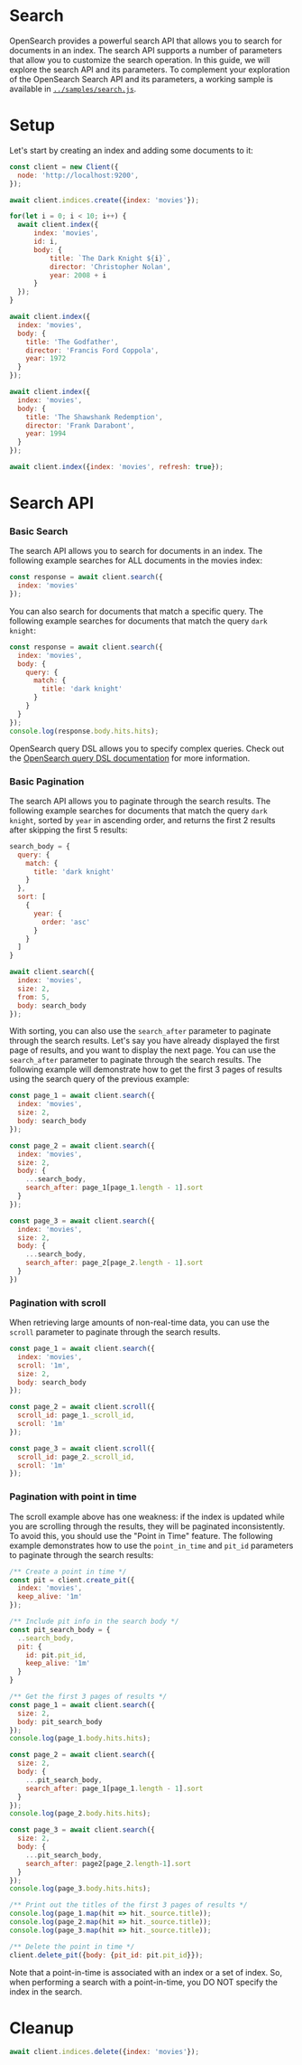 # Search
OpenSearch provides a powerful search API that allows you to search for documents in an index. The search API supports a number of parameters that allow you to customize the search operation. In this guide, we will explore the search API and its parameters. To complement your exploration of the OpenSearch Search API and its parameters, a working sample is available in [`../samples/search.js`](../samples/search.js).
# Setup
Let's start by creating an index and adding some documents to it:
```javascript
const client = new Client({
  node: 'http://localhost:9200',
});

await client.indices.create({index: 'movies'});

for(let i = 0; i < 10; i++) {
  await client.index({
      index: 'movies',
      id: i,
      body: {
          title: `The Dark Knight ${i}`,
          director: 'Christopher Nolan',
          year: 2008 + i
      }
  });
}

await client.index({
  index: 'movies',
  body: {
    title: 'The Godfather',
    director: 'Francis Ford Coppola',
    year: 1972
  }
});

await client.index({
  index: 'movies',
  body: {
    title: 'The Shawshank Redemption',
    director: 'Frank Darabont',
    year: 1994
  }
});

await client.index({index: 'movies', refresh: true});
```
# Search API
### Basic Search
The search API allows you to search for documents in an index. The following example searches for ALL documents in the movies index:

```javascript
const response = await client.search({
  index: 'movies'
});
```
You can also search for documents that match a specific query. The following example searches for documents that match the query `dark knight`:
```javascript
const response = await client.search({
  index: 'movies',
  body: {
    query: {
      match: {
        title: 'dark knight'
      }
    }
  }
});
console.log(response.body.hits.hits);
```

OpenSearch query DSL allows you to specify complex queries. Check out the [OpenSearch query DSL documentation](https://opensearch.org/docs/latest/query-dsl/) for more information.

### Basic Pagination
The search API allows you to paginate through the search results. The following example searches for documents that match the query `dark knight`, sorted by `year` in ascending order, and returns the first 2 results after skipping the first 5 results:
```javascript
search_body = {
  query: {
    match: {
      title: 'dark knight'
    }
  },
  sort: [
    {
      year: {
        order: 'asc'
      }
    }
  ]
}

await client.search({
  index: 'movies',
  size: 2,
  from: 5,
  body: search_body
});
```

With sorting, you can also use the `search_after` parameter to paginate through the search results. Let's say you have already displayed the first page of results, and you want to display the next page. You can use the `search_after` parameter to paginate through the search results. The following example will demonstrate how to get the first 3 pages of results using the search query of the previous example:
```javascript
const page_1 = await client.search({
  index: 'movies',
  size: 2,
  body: search_body
});

const page_2 = await client.search({
  index: 'movies',
  size: 2,
  body: {
    ...search_body,
    search_after: page_1[page_1.length - 1].sort
  }
});

const page_3 = await client.search({
  index: 'movies',
  size: 2,
  body: {
    ...search_body,
    search_after: page_2[page_2.length - 1].sort
  }
})
```
### Pagination with scroll
When retrieving large amounts of non-real-time data, you can use the `scroll` parameter to paginate through the search results.
```javascript
const page_1 = await client.search({
  index: 'movies',
  scroll: '1m',
  size: 2,
  body: search_body
});

const page_2 = await client.scroll({
  scroll_id: page_1._scroll_id,
  scroll: '1m'
});

const page_3 = await client.scroll({
  scroll_id: page_2._scroll_id,
  scroll: '1m'
});
```
### Pagination with point in time
The scroll example above has one weakness: if the index is updated while you are scrolling through the results, they will be paginated inconsistently. To avoid this, you should use the "Point in Time" feature. The following example demonstrates how to use the `point_in_time` and `pit_id` parameters to paginate through the search results:
```javascript
/** Create a point in time */
const pit = client.create_pit({
  index: 'movies',
  keep_alive: '1m'
});

/** Include pit info in the search body */
const pit_search_body = {
  ..search_body,
  pit: {
    id: pit.pit_id,
    keep_alive: '1m'
  }
}

/** Get the first 3 pages of results */
const page_1 = await client.search({
  size: 2,
  body: pit_search_body
});
console.log(page_1.body.hits.hits);

const page_2 = await client.search({
  size: 2,
  body: {
    ...pit_search_body,
    search_after: page_1[page_1.length - 1].sort  
  }
});
console.log(page_2.body.hits.hits);

const page_3 = await client.search({
  size: 2,
  body: {
    ...pit_search_body,
    search_after: page2[page_2.length-1].sort
  }
});
console.log(page_3.body.hits.hits);

/** Print out the titles of the first 3 pages of results */
console.log(page_1.map(hit => hit._source.title));
console.log(page_2.map(hit => hit._source.title));
console.log(page_3.map(hit => hit._source.title));

/** Delete the point in time */
client.delete_pit({body: {pit_id: pit.pit_id}});
```
Note that a point-in-time is associated with an index or a set of index. So, when performing a search with a point-in-time, you DO NOT specify the index in the search.
# Cleanup
```javascript
await client.indices.delete({index: 'movies'});
```